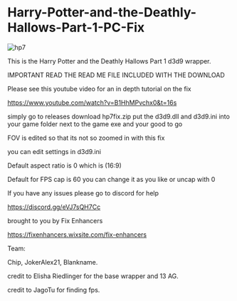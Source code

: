 # Harry-Potter-and-the-Deathly-Hallows-Part-1-PC-Fix

![hp7](https://github.com/user-attachments/assets/8fc4c367-990a-401a-b3c4-b4c6f76476a6)

This is the Harry Potter and the Deathly Hallows Part 1 d3d9 wrapper.

IMPORTANT READ THE READ ME FILE INCLUDED WITH THE DOWNLOAD

Please see this youtube video for an in depth tutorial on the fix  

https://www.youtube.com/watch?v=B1HhMPvchx0&t=16s

simply go to releases download hp7fix.zip put the d3d9.dll and d3d9.ini into your game folder next to the game exe and your good to go 

FOV is edited so that its not so zoomed in with this fix

you can edit settings in d3d9.ini 

Default aspect ratio is 0 which is (16:9)

Default for FPS cap is 60 you can change it as you like or uncap with 0 

If you have any issues please go to discord for help 

https://discord.gg/eVJ7sQH7Cc

brought to you by Fix Enhancers 

https://fixenhancers.wixsite.com/fix-enhancers

Team: 

Chip, JokerAlex21, Blankname.

credit to Elisha Riedlinger for the base wrapper and 13 AG.

credit to JagoTu for finding fps.
